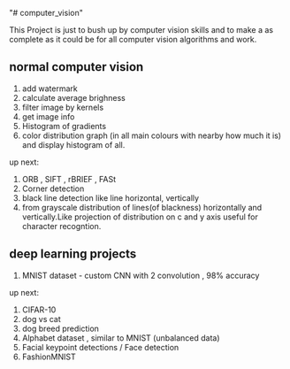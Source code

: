 "# computer_vision" 

This Project is just to bush up by computer vision skills and to make a as complete as it could be for all computer vision algorithms and work.

## normal computer vision

1. add watermark
2. calculate average brighness
3. filter image by kernels
4. get image info
5. Histogram of gradients
6. color distribution graph (in all main colours with nearby how much it is) and display histogram of all.

up next:
1. ORB , SIFT , rBRIEF , FASt
2. Corner detection
3. black line detection like line horizontal, vertically
4. from grayscale distribution of lines(of blackness) horizontally and vertically.Like projection of distribution on c and y axis useful for character recogntion.



## deep learning projects

1. MNIST dataset - custom CNN with 2 convolution , 98% accuracy

up next:
1. CIFAR-10
2. dog vs cat
3. dog breed prediction
4. Alphabet dataset , similar to MNIST (unbalanced data)
5. Facial keypoint detections / Face detection
6. FashionMNIST
